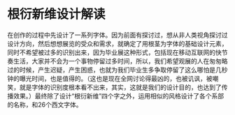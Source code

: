# 根衍新维设计解读
在创作的过程中先设计了一系列字体。因为前面有探讨过，想从非人类视角探讨过设计方向，然后想想展览的受众和需求，就确定了用根茎为字体的基础设计元素，同时不希望被过多的识别出来，因为毕业展这种形式，包括现在移动互联网的快节奏生活，大家并不会为一个事物停留过多时间，所以，我们希望观展的人在匆匆略过的时候，产生迟疑，产生困惑，也就为我们毕业生多争取停留了这么哪怕是几秒钟的曝光时间，也是值得的。（这也是现在全网讨论得最凶的，也被讥讽，被嘲笑，就是字体的识别度根本看不出来，其实，这就是我们的设计目的，也达到了传播效果。）最终除了设计“根衍新维”四个字之外，运用相似的风格设计了各个系部的名称，和26个西文字体。
